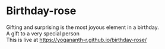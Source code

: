 # Birthday-rose

Gifting and surprising is the most joyous element in a birthday. <br>
A gift to a very special person <br>
This is live at https://yogananth-r.github.io/birthday-rose/

